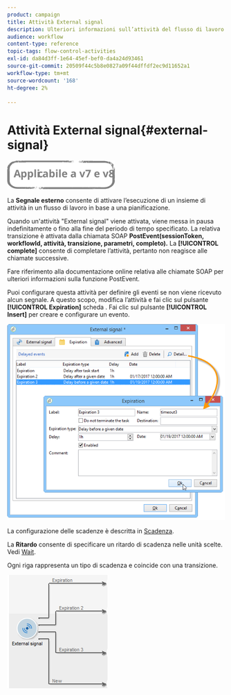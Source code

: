 ```yaml
---
product: campaign
title: Attività External signal
description: Ulteriori informazioni sull’attività del flusso di lavoro del segnale esterno
audience: workflow
content-type: reference
topic-tags: flow-control-activities
exl-id: da84d3ff-1e64-45ef-bef0-da4a24d93461
source-git-commit: 20509f44c5b8e0827a09f44dffdf2ec9d11652a1
workflow-type: tm+mt
source-wordcount: '168'
ht-degree: 2%

---
```


# Attività External signal{#external-signal}

![](../../assets/common.svg)

La **Segnale esterno** consente di attivare l’esecuzione di un insieme di attività in un flusso di lavoro in base a una pianificazione.

Quando un&#39;attività &quot;External signal&quot; viene attivata, viene messa in pausa indefinitamente o fino alla fine del periodo di tempo specificato. La relativa transizione è attivata dalla chiamata SOAP **PostEvent(sessionToken, workflowId, attività, transizione, parametri, completo).** La **[!UICONTROL complete]** consente di completare l’attività, pertanto non reagisce alle chiamate successive.

Fare riferimento alla documentazione online relativa alle chiamate SOAP per ulteriori informazioni sulla funzione PostEvent.

Puoi configurare questa attività per definire gli eventi se non viene ricevuto alcun segnale. A questo scopo, modifica l’attività e fai clic sul pulsante **[!UICONTROL Expiration]** scheda . Fai clic sul pulsante **[!UICONTROL Insert]** per creare e configurare un evento.

![](assets/edit_signal.png)

La configurazione delle scadenze è descritta in [Scadenza](defining-approvals.md).

La **Ritardo** consente di specificare un ritardo di scadenza nelle unità scelte. Vedi [Wait](wait.md).

Ogni riga rappresenta un tipo di scadenza e coincide con una transizione.

![](assets/external_sign_diag.png)
